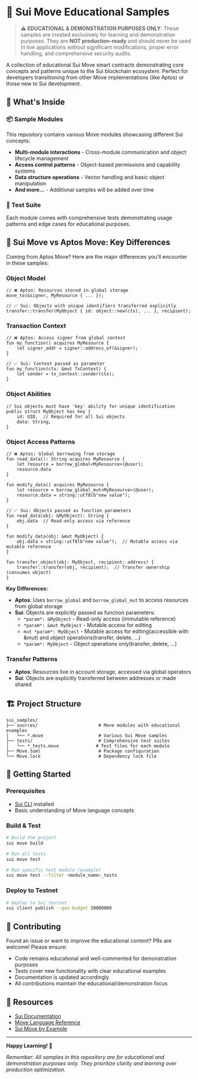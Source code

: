 # 🚀 Sui Move Educational Samples

> **⚠️ EDUCATIONAL & DEMONSTRATION PURPOSES ONLY**: These samples are created exclusively for learning and demonstration purposes. They are **NOT production-ready** and should never be used in live applications without significant modifications, proper error handling, and comprehensive security audits.

A collection of educational Sui Move smart contracts demonstrating core concepts and patterns unique to the Sui blockchain ecosystem. Perfect for developers transitioning from other Move implementations (like Aptos) or those new to Sui development.

## 🎯 What's Inside

### 📦 Sample Modules

This repository contains various Move modules showcasing different Sui concepts:
- **Multi-module interactions** - Cross-module communication and object lifecycle management
- **Access control patterns** - Object-based permissions and capability systems
- **Data structure operations** - Vector handling and basic object manipulation
- **And more...** - Additional samples will be added over time

### 🧪 Test Suite

Each module comes with comprehensive tests demonstrating usage patterns and edge cases for educational purposes.

## 🔄 Sui Move vs Aptos Move: Key Differences

Coming from Aptos Move? Here are the major differences you'll encounter in these samples:

### Object Model
```move
// ❌ Aptos: Resources stored in global storage
move_to(&signer, MyResource { ... });

// ✅ Sui: Objects with unique identifiers transferred explicitly
transfer::transfer(MyObject { id: object::new(ctx), ... }, recipient);
```

### Transaction Context
```move
// ❌ Aptos: Access signer from global context
fun my_function() acquires MyResource {
    let signer_addr = signer::address_of(&signer);
}

// ✅ Sui: Context passed as parameter
fun my_function(ctx: &mut TxContext) {
    let sender = tx_context::sender(ctx);
}
```

### Object Abilities
```move
// Sui objects must have 'key' ability for unique identification
public struct MyObject has key {
    id: UID,  // Required for all Sui objects
    data: String,
}
```

### Object Access Patterns
```move
// ❌ Aptos: Global borrowing from storage
fun read_data(): String acquires MyResource {
    let resource = borrow_global<MyResource>(@user);
    resource.data
}

fun modify_data() acquires MyResource {
    let resource = borrow_global_mut<MyResource>(@user);
    resource.data = string::utf8(b"new value");
}

// ✅ Sui: Objects passed as function parameters
fun read_data(obj: &MyObject): String {
    obj.data  // Read-only access via reference
}

fun modify_data(obj: &mut MyObject) {
    obj.data = string::utf8(b"new value");  // Mutable access via mutable reference
}

fun transfer_object(obj: MyObject, recipient: address) {
    transfer::transfer(obj, recipient);  // Transfer ownership (consumes object)
}
```

**Key Differences:**
- **Aptos**: Uses `borrow_global` and `borrow_global_mut` to access resources from global storage
- **Sui**: Objects are explicitly passed as function parameters:
  - `*param*: &MyObject` - Read-only access (immutable reference)
  - `*param*: &mut MyObject` - Mutable access for editing
  - `mut *param*: MyObject` - Mutable access for editing(accessible with &mut) and object operations(transfer, delete, ...)
  - `*param*: MyObject` - Object operations only(transfer, delete, ...)

### Transfer Patterns
- **Aptos**: Resources live in account storage, accessed via global operators
- **Sui**: Objects are explicitly transferred between addresses or made shared

## 🏗️ Project Structure

```
sui_samples/
├── sources/                       # Move modules with educational examples
│   └── *.move                     # Various Sui Move samples
├── tests/                         # Comprehensive test suites
│   └── *_tests.move              # Test files for each module
├── Move.toml                      # Package configuration
└── Move.lock                      # Dependency lock file
```

## 🚀 Getting Started

### Prerequisites
- [Sui CLI](https://docs.sui.io/build/install) installed
- Basic understanding of Move language concepts

### Build & Test
```bash
# Build the project
sui move build

# Run all tests
sui move test

# Run specific test module (example)
sui move test --filter <module_name>_tests
```

### Deploy to Testnet
```bash
# Deploy to Sui testnet
sui client publish --gas-budget 20000000
```

## 🤝 Contributing

Found an issue or want to improve the educational content? PRs are welcome! Please ensure:
- Code remains educational and well-commented for demonstration purposes
- Tests cover new functionality with clear educational examples
- Documentation is updated accordingly
- All contributions maintain the educational/demonstration focus

## 📖 Resources

- [Sui Documentation](https://docs.sui.io/)
- [Move Language Reference](https://move-language.github.io/move/)
- [Sui Move by Example](https://examples.sui.io/)

---

**Happy Learning! 🎉**

*Remember: All samples in this repository are for educational and demonstration purposes only. They prioritize clarity and learning over production optimization.*